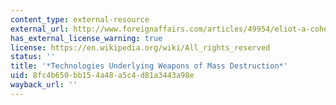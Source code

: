```yaml
---
content_type: external-resource
external_url: http://www.foreignaffairs.com/articles/49954/eliot-a-cohen/technologies-underlying-weapons-of-mass-destruction
has_external_license_warning: true
license: https://en.wikipedia.org/wiki/All_rights_reserved
status: ''
title: '*Technologies Underlying Weapons of Mass Destruction*'
uid: 8fc4b650-bb15-4a48-a5c4-d81a3443a98e
wayback_url: ''
---
```

